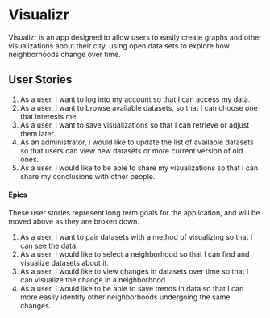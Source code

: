 # Visualizr

Visualizr is an app designed to allow users to easily create graphs and other visualizations about their city, using open data sets to explore how neighborhoods change over time.

## User Stories

1. As a user, I want to log into my account so that I can access my data.
2. As a user, I want to browse available datasets, so that I can choose one that interests me.
3. As a user, I want to save visualizations so that I can retrieve or adjust them later.
4. As an administrator, I would like to update the list of available datasets so that users can view new datasets or more current version of old ones.
5. As a user, I would like to be able to share my visualizations so that I can share my conclusions with other people.

#### Epics

These user stories represent long term goals for the application, and will be moved above as they are broken down.

1. As a user, I want to pair datasets with a method of visualizing so that I can see the data.
2. As a user, I would like to select a neighborhood so that I can find and visualize datasets about it.
3. As a user, I would like to view changes in datasets over time so that I can visualize the change in a neighborhood.
4. As a user, I would like to be able to save trends in data so that I can more easily identify other neighborhoods undergoing the same changes.
